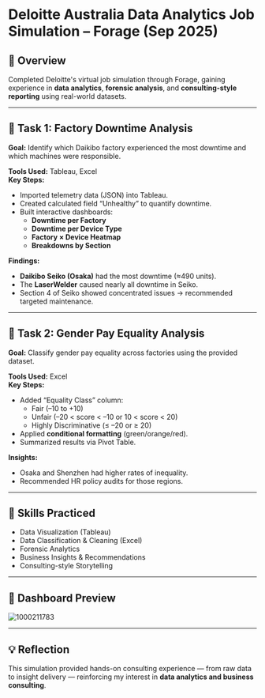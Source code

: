 # Deloitte Australia Data Analytics Job Simulation – Forage (Sep 2025)

## 📘 Overview
Completed Deloitte's virtual job simulation through Forage, gaining experience in **data analytics**, **forensic analysis**, and **consulting-style reporting** using real-world datasets.

---

## 🧩 Task 1: Factory Downtime Analysis
**Goal:** Identify which Daikibo factory experienced the most downtime and which machines were responsible.

**Tools Used:** Tableau, Excel  
**Key Steps:**
- Imported telemetry data (JSON) into Tableau.  
- Created calculated field “Unhealthy” to quantify downtime.  
- Built interactive dashboards:
  - **Downtime per Factory**
  - **Downtime per Device Type**
  - **Factory × Device Heatmap**
  - **Breakdowns by Section**

**Findings:**
- **Daikibo Seiko (Osaka)** had the most downtime (≈490 units).  
- The **LaserWelder** caused nearly all downtime in Seiko.  
- Section 4 of Seiko showed concentrated issues → recommended targeted maintenance.

---

## 🧮 Task 2: Gender Pay Equality Analysis
**Goal:** Classify gender pay equality across factories using the provided dataset.

**Tools Used:** Excel  
**Key Steps:**
- Added “Equality Class” column:
  - Fair (–10 to +10)
  - Unfair (–20 < score < –10 or 10 < score < 20)
  - Highly Discriminative (≤ –20 or ≥ 20)
- Applied **conditional formatting** (green/orange/red).
- Summarized results via Pivot Table.

**Insights:**
- Osaka and Shenzhen had higher rates of inequality.  
- Recommended HR policy audits for those regions.

---

## 🧠 Skills Practiced
- Data Visualization (Tableau)
- Data Classification & Cleaning (Excel)
- Forensic Analytics
- Business Insights & Recommendations
- Consulting-style Storytelling

---

## 📸 Dashboard Preview
![1000211783](https://github.com/user-attachments/assets/67170981-2f97-4de7-89d9-69787b8c10df)


---

## 💡 Reflection
This simulation provided hands-on consulting experience — from raw data to insight delivery — reinforcing my interest in **data analytics and business consulting**.
